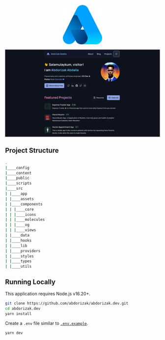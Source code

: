 <!-- Logo -->
<p align="center">
<img src="logo.png"
  width="128"
  height="128">
</p>

<!-- image -->
<p align="center">
  <img src="website_screenshot.png" width="1280" />

## Project Structure

```bash
.
|____config
|____content
|____public
|____scripts
|____src
| |____app
| |____assets
| |____components
| | |____core
| | |____icons
| | |____molecules
| | |____og
| | |____views
| |____data
| |____hooks
| |____lib
| |____providers
| |____styles
| |____types
| |____utils
```

## Running Locally

This application requires Node.js v16.20+.

```bash
git clone https://github.com/abdorizak/abdorizak.dev.git
cd abdorizak.dev
yarn install
```

Create a `.env` file similar to [`.env.example`](https://github.com/abdorizak/abdorizak.dev/blob/main/.env.example).

```bash
yarn dev
```
